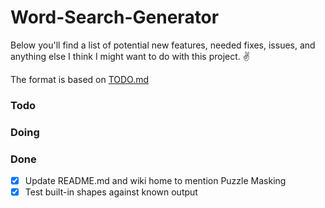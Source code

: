 # Word-Search-Generator

Below you'll find a list of potential new features, needed fixes, issues, and anything else I think I might want to do with this project. ✌️

The format is based on [TODO.md](https://github.com/todomd/todo.md)

### Todo


### Doing

### Done

- [x] Update README.md and wiki home to mention Puzzle Masking
- [x] Test built-in shapes against known output
